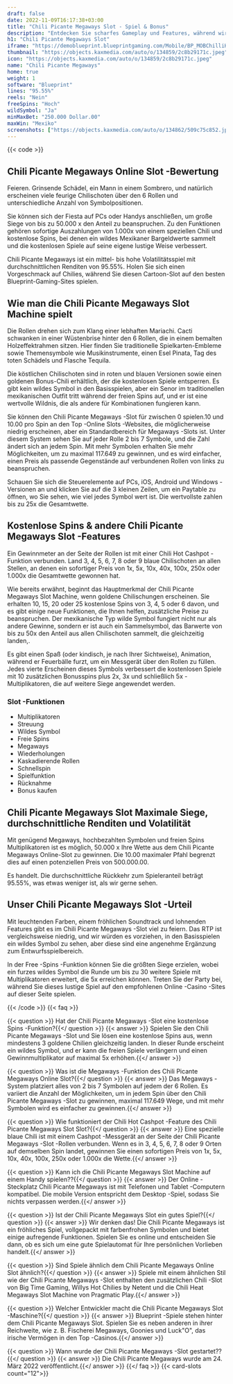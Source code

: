 ```yaml
---
draft: false
date: 2022-11-09T16:17:38+03:00
title: "Chili Picante Megaways Slot - Spiel & Bonus"
description: "Entdecken Sie scharfes Gameplay und Features, während wir den Chili Picante Megaways Online Slot überprüfen. Wir zeigen auch, wo wir es mit dem besten Casino -Bonus spielen können."
h1: "Chili Picante Megaways Slot"
iframe: "https://demoblueprint.blueprintgaming.com/Mobile/BP_MOBChilliHotHotMegaways/?token=E5DTt8PdR6F4tbtiqglNfEWRPYdGEn4jbST8G3SOdhykQPjyVI&language=ENG&playmode=demo"
thumbnail: "https://objects.kaxmedia.com/auto/o/134859/2c8b29171c.jpeg"
icon: "https://objects.kaxmedia.com/auto/o/134859/2c8b29171c.jpeg"
name: "Chili Picante Megaways"
home: true
weight: 1
software: "Blueprint"
lines: "95.55%"
reels: "Nein"
freeSpins: "Hoch"
wildSymbol: "Ja"
minMaxBet: "250.000 Dollar.00"
maxWin: "Mexiko"
screenshots: ["https://objects.kaxmedia.com/auto/o/134862/509c75c852.jpeg"]
---
```


{{< code >}}<h2>Chili Picante Megaways Online Slot -Bewertung</h2><p>Feieren. Grinsende Schädel, ein Mann in einem Sombrero, und natürlich erscheinen viele feurige Chilischoten über den 6 Rollen und unterschiedliche Anzahl von Symbolpositionen.</p><p>Sie können sich der Fiesta auf PCs oder Handys anschließen, um große Siege von bis zu 50.000 x den Anteil zu beanspruchen. Zu den Funktionen gehören sofortige Auszahlungen von 1.000x von einem speziellen Chili und kostenlose Spins, bei denen ein wildes Mexikaner Bargeldwerte sammelt und die kostenlosen Spiele auf seine eigene lustige Weise verbessert.</p><p>Chili Picante Megaways ist ein mittel- bis hohe Volatilitätsspiel mit durchschnittlichen Renditen von 95.55%. Holen Sie sich einen Vorgeschmack auf Chilies, während Sie diesen Cartoon-Slot auf den besten Blueprint-Gaming-Sites spielen.</p><h2>Wie man die Chili Picante Megaways Slot Machine spielt</h2><p>Die Rollen drehen sich zum Klang einer lebhaften Mariachi. Cacti schwanken in einer Wüstenbrise hinter den 6 Rollen, die in einem bemalten Holzeffektrahmen sitzen. Hier finden Sie traditionelle Spielkarten-Embleme sowie Themensymbole wie Musikinstrumente, einen Esel Pinata, Tag des toten Schädels und Flasche Tequila.</p><p>Die köstlichen Chilischoten sind in roten und blauen Versionen sowie einen goldenen Bonus-Chili erhältlich, der die kostenlosen Spiele entsperren. Es gibt kein wildes Symbol in den Basisspielen, aber ein Senor im traditionellen mexikanischen Outfit tritt während der freien Spins auf, und er ist eine wertvolle Wildnis, die als andere für Kombinationen fungieren kann.</p><p>Sie können den Chili Picante Megaways -Slot für zwischen 0 spielen.10 und 10.00 pro Spin an den Top -Online Slots -Websites, die möglicherweise niedrig erscheinen, aber ein Standardbereich für Megaways -Slots ist. Unter diesem System sehen Sie auf jeder Rolle 2 bis 7 Symbole, und die Zahl ändert sich an jedem Spin. Mit mehr Symbolen erhalten Sie mehr Möglichkeiten, um zu maximal 117.649 zu gewinnen, und es wird einfacher, einen Preis als passende Gegenstände auf verbundenen Rollen von links zu beanspruchen.</p><p>Schauen Sie sich die Steuerelemente auf PCs, iOS, Android und Windows -Versionen an und klicken Sie auf die 3 kleinen Zeilen, um ein Paytable zu öffnen, wo Sie sehen, wie viel jedes Symbol wert ist. Die wertvollste zahlen bis zu 25x die Gesamtwette.</p><h2>Kostenlose Spins & andere Chili Picante Megaways Slot -Features</h2><p>Ein Gewinnmeter an der Seite der Rollen ist mit einer Chili Hot Cashpot -Funktion verbunden. Land 3, 4, 5, 6, 7, 8 oder 9 blaue Chilischoten an allen Stellen, an denen ein sofortiger Preis von 1x, 5x, 10x, 40x, 100x, 250x oder 1.000x die Gesamtwette gewonnen hat.</p><p>Wie bereits erwähnt, beginnt das Hauptmerkmal der Chili Picante Megaways Slot Machine, wenn goldene Chilischungen erscheinen. Sie erhalten 10, 15, 20 oder 25 kostenlose Spins von 3, 4, 5 oder 6 davon, und es gibt einige neue Funktionen, die Ihnen helfen, zusätzliche Preise zu beanspruchen. Der mexikanische Typ wilde Symbol fungiert nicht nur als andere Gewinne, sondern er ist auch ein Sammelsymbol, das Barwerte von bis zu 50x den Anteil aus allen Chilischoten sammelt, die gleichzeitig landen,.</p><p>Es gibt einen Spaß (oder kindisch, je nach Ihrer Sichtweise), Animation, während er Feuerbälle furzt, um ein Messgerät über den Rollen zu füllen. Jedes vierte Erscheinen dieses Symbols verbessert die kostenlosen Spiele mit 10 zusätzlichen Bonusspins plus 2x, 3x und schließlich 5x -Multiplikatoren, die auf weitere Siege angewendet werden.</p><h3>
Slot -Funktionen</h3><ul>
<li></span>
Multiplikatoren</li>
<li></span>
Streuung</li>
<li></span>
Wildes Symbol</li>
<li></span>
Freie Spins</li>
<li></span>
Megaways</li>
<li></span>
Wiederholungen</li>
<li></span>
Kaskadierende Rollen</li>
<li></span>
Schnellspin</li>
<li></span>
Spielfunktion</li>
<li></span>
Rücknahme</li>
<li></span>
Bonus kaufen</li></ul><h2>Chili Picante Megaways Slot Maximale Siege, durchschnittliche Renditen und Volatilität</h2><p>Mit genügend Megaways, hochbezahlten Symbolen und freien Spins Multiplikatoren ist es möglich, 50.000 x Ihre Wette aus dem Chili Picante Megaways Online-Slot zu gewinnen. Die 10.00 maximaler Pfahl begrenzt dies auf einen potenziellen Preis von 500.000.00.</p><p>Es handelt. Die durchschnittliche Rückkehr zum Spieleranteil beträgt 95.55%, was etwas weniger ist, als wir gerne sehen.</p><h2>Unser Chili Picante Megaways Slot -Urteil</h2><p>Mit leuchtenden Farben, einem fröhlichen Soundtrack und lohnenden Features gibt es im Chili Picante Megaways -Slot viel zu feiern. Das RTP ist vergleichsweise niedrig, und wir würden es vorziehen, in den Basisspielen ein wildes Symbol zu sehen, aber diese sind eine angenehme Ergänzung zum Entwurfsspielbereich.</p><p>In der Free -Spins -Funktion können Sie die größten Siege erzielen, wobei ein furzes wildes Symbol die Runde um bis zu 30 weitere Spiele mit Multiplikatoren erweitert, die 5x erreichen können. Treten Sie der Party bei, während Sie dieses lustige Spiel auf den empfohlenen Online -Casino -Sites auf dieser Seite spielen.</p>
{{< /code >}}
{{< faq >}}

{{< question >}} Hat der Chili Picante Megaways -Slot eine kostenlose Spins -Funktion?{{</ question >}}
{{< answer >}} Spielen Sie den Chili Picante Megaways -Slot und Sie lösen eine kostenlose Spins aus, wenn mindestens 3 goldene Chilien gleichzeitig landen. In dieser Runde erscheint ein wildes Symbol, und er kann die freien Spiele verlängern und einen Gewinnmultiplikator auf maximal 5x erhöhen.{{</ answer >}}

{{< question >}} Was ist die Megaways -Funktion des Chili Picante Megaways Online Slot?{{</ question >}}
{{< answer >}} Das Megaways -System platziert alles von 2 bis 7 Symbolen auf jedem der 6 Rollen. Es variiert die Anzahl der Möglichkeiten, um in jedem Spin über den Chili Picante Megaways -Slot zu gewinnen, maximal 117.649 Wege, und mit mehr Symbolen wird es einfacher zu gewinnen.{{</ answer >}}

{{< question >}} Wie funktioniert der Chili Hot Cashpot -Feature des Chili Picante Megaways Slot Slot?{{</ question >}}
{{< answer >}} Eine spezielle blaue Chili ist mit einem Cashpot -Messgerät an der Seite der Chili Picante Megaways -Slot -Rollen verbunden. Wenn es in 3, 4, 5, 6, 7, 8 oder 9 Orten auf demselben Spin landet, gewinnen Sie einen sofortigen Preis von 1x, 5x, 10x, 40x, 100x, 250x oder 1.000x die Wette.{{</ answer >}}

{{< question >}} Kann ich die Chili Picante Megaways Slot Machine auf einem Handy spielen??{{</ question >}}
{{< answer >}} Der Online -Steckplatz Chili Picante Megaways ist mit Telefonen und Tablet -Computern kompatibel. Die mobile Version entspricht dem Desktop -Spiel, sodass Sie nichts verpassen werden.{{</ answer >}}

{{< question >}} Ist der Chili Picante Megaways Slot ein gutes Spiel?{{</ question >}}
{{< answer >}} Wir denken das! Die Chili Picante Megaways ist ein fröhliches Spiel, vollgepackt mit farbenfrohen Symbolen und bietet einige aufregende Funktionen. Spielen Sie es online und entscheiden Sie dann, ob es sich um eine gute Spielautomat für Ihre persönlichen Vorlieben handelt.{{</ answer >}}

{{< question >}} Sind Spiele ähnlich dem Chili Picante Megaways Online Slot ähnlich?{{</ question >}}
{{< answer >}} Spiele mit einem ähnlichen Stil wie der Chili Picante Megaways -Slot enthalten den zusätzlichen Chili -Slot von Big Time Gaming, Willys Hot Chilies by Netent und die Chili Heat Megaways Slot Machine von Pragmatic Play.{{</ answer >}}

{{< question >}} Welcher Entwickler macht die Chili Picante Megaways Slot -Maschine?{{</ question >}}
{{< answer >}} Blueprint -Spiele stehen hinter dem Chili Picante Megaways Slot. Spielen Sie es neben anderen in ihrer Reichweite, wie z. B. Fischerei Megaways, Goonies und Luck"O", das irische Vermögen in den Top -Casinos.{{</ answer >}}

{{< question >}} Wann wurde der Chili Picante Megaways -Slot gestartet??{{</ question >}}
{{< answer >}} Die Chili Picante Megaways wurde am 24. März 2022 veröffentlicht.{{</ answer >}}
{{</ faq >}}
{{< card-slots count="12">}}